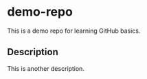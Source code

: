 # demo-repo

This is a demo repo for learning GitHub basics.

## Description

This is another description.

